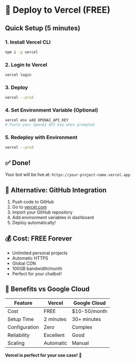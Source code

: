 # 🚀 Deploy to Vercel (FREE)

## Quick Setup (5 minutes)

### 1. Install Vercel CLI
```bash
npm i -g vercel
```

### 2. Login to Vercel
```bash
vercel login
```

### 3. Deploy
```bash
vercel --prod
```

### 4. Set Environment Variable (Optional)
```bash
vercel env add OPENAI_API_KEY
# Paste your OpenAI API key when prompted
```

### 5. Redeploy with Environment
```bash
vercel --prod
```

## ✅ Done!

Your bot will be live at: `https://your-project-name.vercel.app`

## 🔧 Alternative: GitHub Integration

1. Push code to GitHub
2. Go to [vercel.com](https://vercel.com)
3. Import your GitHub repository
4. Add environment variables in dashboard
5. Deploy automatically!

## 💰 Cost: **FREE Forever**

- Unlimited personal projects
- Automatic HTTPS
- Global CDN
- 100GB bandwidth/month
- Perfect for your chatbot!

## 🎯 Benefits vs Google Cloud

| Feature | Vercel | Google Cloud |
|---------|--------|--------------|
| Cost | FREE | $10-50/month |
| Setup Time | 2 minutes | 30+ minutes |
| Configuration | Zero | Complex |
| Reliability | Excellent | Good |
| Scaling | Automatic | Manual |

**Vercel is perfect for your use case!** 🎉